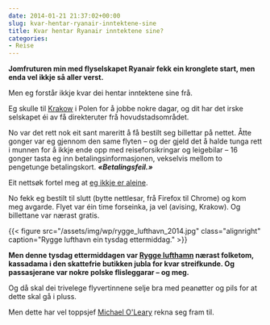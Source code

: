 ```yaml
---
date: 2014-01-21 21:37:02+00:00
slug: kvar-hentar-ryanair-inntektene-sine
title: Kvar hentar Ryanair inntektene sine?
categories:
- Reise
---
```


**Jomfruturen min med flyselskapet Ryanair fekk ein kronglete start, men enda vel ikkje så aller verst.**

Men eg forstår ikkje kvar dei hentar inntektene sine frå.

<!--more-->

Eg skulle til [Krakow](http://nn.wikipedia.org/wiki/Krak%C3%B3w) i Polen for å jobbe nokre dagar, og dit har det irske selskapet éi av få direkteruter frå hovudstadsområdet.

No var det rett nok eit sant mareritt å få bestilt seg billettar på nettet. Åtte gonger var eg gjennom den same flyten – og der gjeld det å halde tunga rett i munnen for å ikkje ende opp med reiseforsikringar og leigebilar – 16 gonger tasta eg inn betalingsinformasjonen, vekselvis mellom to pengetunge betalingskort. _**«Betalingsfeil.»**_

Eit nettsøk fortel meg at [eg ikkje er aleine](http://ryanair.site-forums.com/t2965-payment-error).

No fekk eg bestilt til slutt (bytte nettlesar, frå Firefox til Chrome) og kom meg avgarde. Flyet var éin time forseinka, ja vel (avising, Krakow). Og billettane var nærast gratis.

{{< figure src="/assets/img/wp/rygge_lufthavn_2014.jpg" class="alignright" caption="Rygge lufthavn ein tysdag ettermiddag." >}}

**Men denne tysdag ettermiddagen var [Rygge lufthamn](http://no.wikipedia.org/wiki/Moss_lufthavn,_Rygge) nærast folketom, kassadama i den skattefrie butikken jubla for kvar streifkunde. Og passasjerane var nokre polske flisleggarar – og meg.**

Og då skal dei trivelege flyvertinnene selje bra med peanøtter og pils for at dette skal gå i pluss.

Men dette har vel toppsjef [Michael O'Leary](http://www.dailymail.co.uk/news/article-2492534/Ryanair-boss-Michael-OLeary-Men-shouldnt-present-childbirth.html) rekna seg fram til.
